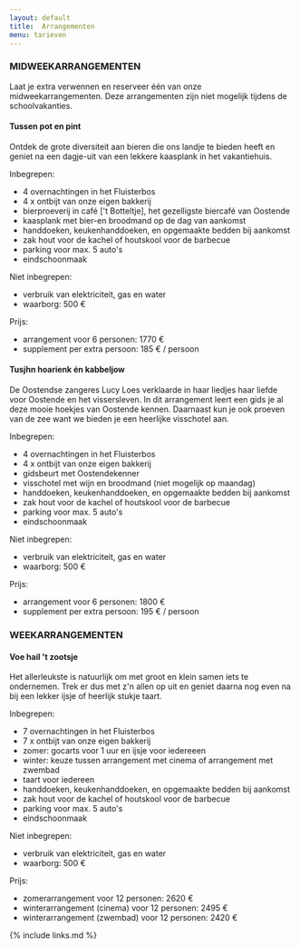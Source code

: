 ```yaml
---
layout: default
title:  Arrangementen
menu: tarieven
---
```


### MIDWEEKARRANGEMENTEN

Laat je extra verwennen en reserveer één van onze midweekarrangementen.
Deze arrangementen zijn niet mogelijk tijdens de schoolvakanties.

####  Tussen pot en pint

Ontdek de grote diversiteit aan bieren die ons landje te bieden heeft en geniet na een dagje-uit van een lekkere kaasplank in het vakantiehuis.

Inbegrepen:

- 4 overnachtingen in het Fluisterbos
- 4 x ontbijt van onze eigen bakkerij
- bierproeverij in café ['t Botteltje], het gezelligste biercafé van Oostende
- kaasplank met bier-en broodmand op de dag van aankomst
- handdoeken, keukenhanddoeken, en opgemaakte bedden bij aankomst
- zak hout voor de kachel of houtskool voor de barbecue
- parking voor max. 5 auto's
- eindschoonmaak

Niet inbegrepen:

- verbruik van elektriciteit, gas en water
- waarborg: 500 €

Prijs: 

- arrangement voor 6 personen: 1770&nbsp;€
- supplement per extra persoon: 185&nbsp;€ / persoon


####  Tusjhn hoarienk én kabbeljow
De Oostendse zangeres Lucy Loes verklaarde in haar liedjes haar liefde voor Oostende en het vissersleven. In dit arrangement leert een gids je al deze mooie hoekjes van Oostende kennen. Daarnaast kun je ook proeven van de zee want we bieden je een heerlijke visschotel aan.

Inbegrepen:

- 4 overnachtingen in het Fluisterbos
- 4 x ontbijt van onze eigen bakkerij
- gidsbeurt met Oostendekenner
- visschotel met wijn en broodmand (niet mogelijk op maandag)
- handdoeken, keukenhanddoeken, en opgemaakte bedden bij aankomst
- zak hout voor de kachel of houtskool voor de barbecue
- parking voor max. 5 auto's
- eindschoonmaak

Niet inbegrepen:

- verbruik van elektriciteit, gas en water
- waarborg: 500 €

Prijs: 

- arrangement voor 6 personen: 1800 €
- supplement per extra persoon: 195 € / persoon

### WEEKARRANGEMENTEN

####  Voe hail 't zootsje
Het allerleukste is natuurlijk om met groot en klein samen iets te ondernemen. Trek er dus met z'n allen op uit en geniet daarna nog even na bij een lekker ijsje of heerlijk stukje taart.

Inbegrepen:

- 7 overnachtingen in het Fluisterbos
- 7 x ontbijt van onze eigen bakkerij
- zomer: gocarts voor 1 uur en ijsje voor iedereeen
- winter: keuze tussen arrangement met cinema of arrangement met zwembad 
- taart voor iedereen
- handdoeken, keukenhanddoeken, en opgemaakte bedden bij aankomst
- zak hout voor de kachel of houtskool voor de barbecue
- parking voor max. 5 auto's
- eindschoonmaak

Niet inbegrepen:

- verbruik van elektriciteit, gas en water
- waarborg: 500 €

Prijs: 

- zomerarrangement voor 12 personen: 2620&nbsp;€
- winterarrangement (cinema) voor 12 personen: 2495&nbsp;€
- winterarrangement (zwembad) voor 12 personen: 2420&nbsp;€


{% include links.md %}
